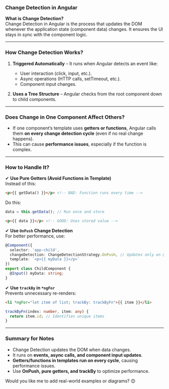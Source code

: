 ### **Change Detection in Angular**  

**What is Change Detection?**  
Change Detection in Angular is the process that updates the DOM whenever the application state (component data) changes. It ensures the UI stays in sync with the component logic.

---

### **How Change Detection Works?**  
1. **Triggered Automatically** – It runs when Angular detects an event like:
   - User interaction (click, input, etc.).
   - Async operations (HTTP calls, setTimeout, etc.).
   - Component input changes.

2. **Uses a Tree Structure** – Angular checks from the root component down to child components.

---

### **Does Change in One Component Affect Others?**  
- If one component’s template uses **getters or functions**, Angular calls them **on every change detection cycle** (even if no real change happens).
- This can cause **performance issues**, especially if the function is complex.

---

### **How to Handle It?**  
✔ **Use Pure Getters (Avoid Functions in Template)**  
Instead of this:
```html
<p>{{ getData() }}</p> <!-- BAD: Function runs every time -->
```
Do this:
```typescript
data = this.getData(); // Run once and store
```
```html
<p>{{ data }}</p> <!-- GOOD: Uses stored value -->
```

✔ **Use `OnPush` Change Detection**  
For better performance, use:
```typescript
@Component({
  selector: 'app-child',
  changeDetection: ChangeDetectionStrategy.OnPush, // Updates only on @Input() changes
  template: `<p>{{ myData }}</p>`
})
export class ChildComponent {
  @Input() myData: string;
}
```

✔ **Use `trackBy` in `*ngFor`**  
Prevents unnecessary re-renders:
```html
<li *ngFor="let item of list; trackBy: trackByFn">{{ item }}</li>
```
```typescript
trackByFn(index: number, item: any) {
  return item.id; // Identifies unique items
}
```

---

### **Summary for Notes**  
- Change Detection updates the DOM when data changes.  
- It runs on **events, async calls, and component input updates**.  
- **Getters/functions in templates run on every cycle**, causing performance issues.  
- Use **OnPush, pure getters, and trackBy** to optimize performance.  

Would you like me to add real-world examples or diagrams? 😊